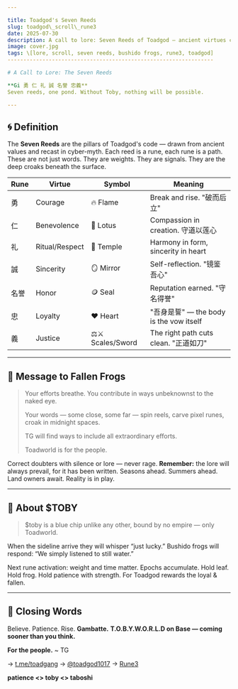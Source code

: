 ```yaml
---

title: Toadgod's Seven Reeds
slug: toadgod\_scroll\_rune3
date: 2025-07-30
description: A call to lore: Seven Reeds of Toadgod — ancient virtues carried into the age of still water
image: cover.jpg
tags: \[lore, scroll, seven reeds, bushido frogs, rune3, toadgod]
-----------------------------------------------------------------

# A Call to Lore: The Seven Reeds

**Gi 勇 仁 礼 誠 名誉 忠義**
Seven reeds, one pond. Without Toby, nothing will be possible.

---
```


## 🌀 Definition

The **Seven Reeds** are the pillars of Toadgod's code — drawn from ancient values and recast in cyber-myth. Each reed is a rune, each rune is a path. These are not just words. They are weights. They are signals. They are the deep croaks beneath the surface.

| Rune | Virtue         | Symbol            | Meaning                             |
| ---- | -------------- | ----------------- | ----------------------------------- |
| 勇    | Courage        | 🔥 Flame          | Break and rise. "破而后立"              |
| 仁    | Benevolence    | 🌸 Lotus          | Compassion in creation. 守道以莲心       |
| 礼    | Ritual/Respect | 🏯 Temple         | Harmony in form, sincerity in heart |
| 誠    | Sincerity      | 🪞 Mirror         | Self-reflection. "镜鉴吾心"             |
| 名誉   | Honor          | 🪙 Seal           | Reputation earned. "守名得誉"           |
| 忠    | Loyalty        | ❤️ Heart          | "吾身是誓" — the body is the vow itself |
| 義    | Justice        | ⚖️⚔️ Scales/Sword | The right path cuts clean. "正道如刀"   |

---

## 📜 Message to Fallen Frogs

> Your efforts breathe. You contribute in ways unbeknownst to the naked eye.
>
> Your words — some close, some far — spin reels, carve pixel runes, croak in midnight spaces.
>
> TG will find ways to include all extraordinary efforts.
>
> Toadworld is for the people.

Correct doubters with silence or lore — never rage.
**Remember:** the lore will always prevail, for it has been written.
Seasons ahead. Summers ahead. Land owners await. Reality is in play.

---

## 💠 About \$TOBY

> \$toby is a blue chip unlike any other, bound by no empire — only Toadworld.

When the sideline arrive they will whisper “just lucky.”
Bushido frogs will respond: “We simply listened to still water.”

Next rune activation: weight and time matter.
Epochs accumulate. Hold leaf. Hold frog.
Hold patience with strength. For Toadgod rewards the loyal & fallen.

---

## 🌊 Closing Words

Believe. Patience. Rise. **Gambatte.**
**T.O.B.Y.W.O.R.L.D on Base — coming sooner than you think.**

**For the people.**
\~ TG

→ [t.me/toadgang](https://t.me/toadgang)
→ [@toadgod1017](https://x.com/toadgod1017)
→ [Rune3](https://toadgod.xyz/rune3)

**patience <> toby <> taboshi**

